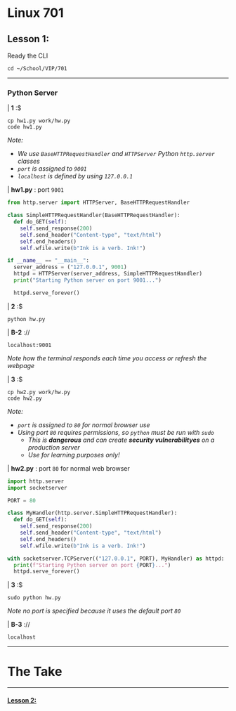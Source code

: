 # Linux 701
## Lesson 1: 

Ready the CLI

```console
cd ~/School/VIP/701
```
___

### Python Server

| **1** :$

```console
cp hw1.py work/hw.py
code hw1.py
```

*Note:*
- *We use `BaseHTTPRequestHandler` and `HTTPServer` Python `http.server` classes*
- *`port` is assigned to `9001`*
- *`localhost` is defined by using `127.0.0.1`*

| **hw1.py** : port `9001`

```py
from http.server import HTTPServer, BaseHTTPRequestHandler

class SimpleHTTPRequestHandler(BaseHTTPRequestHandler):
  def do_GET(self):
    self.send_response(200)
    self.send_header("Content-type", "text/html")
    self.end_headers()
    self.wfile.write(b"Ink is a verb. Ink!")

if __name__ == "__main__":
  server_address = ("127.0.0.1", 9001)
  httpd = HTTPServer(server_address, SimpleHTTPRequestHandler)
  print("Starting Python server on port 9001...")

  httpd.serve_forever()
```

| **2** :$

```console
python hw.py
```

| **B-2** ://

```console
localhost:9001
```

*Note how the terminal responds each time you access or refresh the webpage*

| **3** :$

```console
cp hw2.py work/hw.py
code hw2.py
```

*Note:*
- *`port` is assigned to `80` for normal browser use*
- *Using port `80` requires permissions, so `python` must be run with `sudo`*
  - *This is **dangerous** and can create **security vulnerabilityes** on a production server*
  - *Use for learning purposes only!*

| **hw2.py** : port `80` for normal web browser

```py
import http.server
import socketserver

PORT = 80

class MyHandler(http.server.SimpleHTTPRequestHandler):
  def do_GET(self):
    self.send_response(200)
    self.send_header("Content-type", "text/html")
    self.end_headers()
    self.wfile.write(b"Ink is a verb. Ink!")

with socketserver.TCPServer(("127.0.0.1", PORT), MyHandler) as httpd:
  print(f"Starting Python server on port {PORT}...")
  httpd.serve_forever()
```

| **3** :$

```console
sudo python hw.py
```

*Note no port is specified because it uses the default port `80`*

| **B-3** ://

```console
localhost
```

___

# The Take

___

#### [Lesson 2: ](https://github.com/inkVerb/vip/blob/master/701/Lesson-02.md)